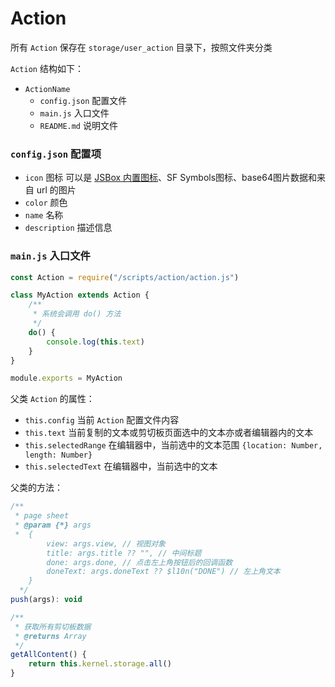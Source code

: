 # Action

所有 `Action` 保存在 `storage/user_action` 目录下，按照文件夹分类

`Action` 结构如下：

- `ActionName`
  - `config.json` 配置文件
  - `main.js` 入口文件
  - `README.md` 说明文件

### `config.json` 配置项

- `icon` 图标 可以是 [JSBox 内置图标](https://github.com/cyanzhong/xTeko/tree/master/extension-icons)、SF Symbols图标、base64图片数据和来自 url 的图片
- `color` 颜色
- `name` 名称
- `description` 描述信息

### `main.js` 入口文件

```js
const Action = require("/scripts/action/action.js")

class MyAction extends Action {
    /**
     * 系统会调用 do() 方法
     */
    do() {
        console.log(this.text)
    }
}

module.exports = MyAction
```

父类 `Action` 的属性：
- `this.config` 当前 `Action` 配置文件内容
- `this.text` 当前复制的文本或剪切板页面选中的文本亦或者编辑器内的文本
- `this.selectedRange` 在编辑器中，当前选中的文本范围 `{location: Number, length: Number}`
- `this.selectedText` 在编辑器中，当前选中的文本

父类的方法：
```js
/**
 * page sheet
 * @param {*} args 
 *  {
        view: args.view, // 视图对象
        title: args.title ?? "", // 中间标题
        done: args.done, // 点击左上角按钮后的回调函数
        doneText: args.doneText ?? $l10n("DONE") // 左上角文本
    }
  */
push(args): void

/**
 * 获取所有剪切板数据
 * @returns Array
 */
getAllContent() {
    return this.kernel.storage.all()
}
```